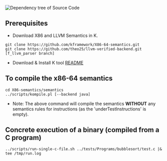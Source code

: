 ![Dependency tree of Source Code](https://github.com/sdasgup3/binary-decompilation/blob/master/x86-semantics/docs/reports/import_graph.png)

## Prerequisites
 - Download X86 and LLVM Semantics in K.
  ```
  git clone https://github.com/kframework/X86-64-semantics.git
  git clone https://github.com/theo25/llvm-verified-backend.git [f_llvm_parser branch]
  ```

 - Download & Install K tool [README](https://github.com/kframework/k/blob/master/README.md)

## To compile the x86-64 semantics
  ```
  cd X86-semantics/semantics
  ../scripts/kompile.pl [--backend java]
  ```
  - Note: The above command will compile the semantics **WITHOUT** any
  semantics rules for instructions (as the 'underTestInstructions' is empty).

## Concrete execution of a binary (compiled from a C program)
```
../scripts/run-single-c-file.sh ../tests/Programs/bubblesort/test.c |& tee /tmp/run.log
```
